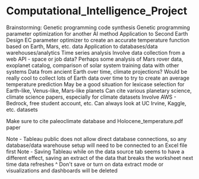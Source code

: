 # Computational_Intelligence_Project
 
Brainstorming:
Genetic programming code synthesis
Genetic programming parameter optimization for another AI method
Application to Second Earth
    Design EC parameter optimizer to create an accurate temperature function based on Earth, Mars, etc. data
Application to databases/data warehouses/analytics
Time series analysis
Involve data collection from a web API - space or job data?
    Perhaps some analysis of Mars rover data, exoplanet catalog, comparison of solar system training data with other systems
    Data from ancient Earth over time, climate projections?
        Would be really cool to collect lots of Earth data over time to try to create an average temperature prediction
        May be a good situation for lexicase selection for Earth-like, Venus-like, Mars-like planets
            Can cite various planetary science, climate science papers, especially for climate datasets
Involve AWS - Bedrock, free student account, etc.
Can always look at UC Irvine, Kaggle, etc. datasets

Make sure to cite paleoclimate database and Holocene_temperature.pdf paper

Note - Tableau public does not allow direct database connections, so any database/data warehouse setup will need to be connected to an Excel file first
Note - Saving Tableau while on the data source tab seems to have a different effect, saving an extract of the data that breaks the worksheet next time data refreshes
^   Don't save or turn on data extract mode or visualizations and dashboards will be deleted
